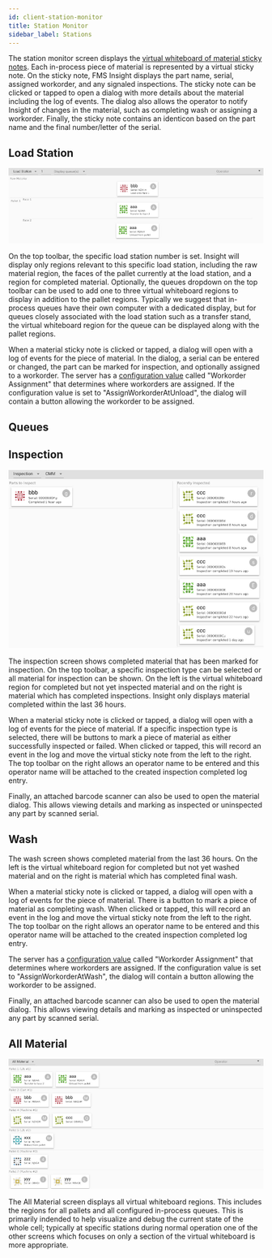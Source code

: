 ```yaml
---
id: client-station-monitor
title: Station Monitor
sidebar_label: Stations
---
```


The station monitor screen displays the [virtual whiteboard of material
sticky notes](material-tracking.md). Each in-process piece of material is
represented by a virtual sticky note. On the sticky note, FMS Insight
displays the part name, serial, assigned workorder, and any signaled
inspections. The sticky note can be clicked or tapped to open a dialog with
more details about the material including the log of events. The dialog also
allows the operator to notify Insight of changes in the material, such as
completing wash or assigning a workorder. Finally, the sticky note contains
an identicon based on the part name and the final number/letter of the
serial.

## Load Station

![Screenshot of Load Station screen](/docs/assets/insight-load-station.jpg)

On the top toolbar, the specific load station number is set.  Insight will display
only regions relevant to this specific load station, including the raw material region,
the faces of the pallet currently at the load station, and a region for completed material.
Optionally, the queues dropdown on the top toolbar can be used to add one to three virtual
whiteboard regions to display in addition to the pallet regions.  Typically we suggest that
in-process queues have their own computer with a dedicated display, but for queues closely
associated with the load station such as a transfer stand, the virtual whiteboard region for
the queue can be displayed along with the pallet regions.

When a material sticky note is clicked or tapped, a dialog will open with a log of events for the
piece of material.  In the dialog, a serial can be entered or changed, the part can be
marked for inspection, and optionally assigned to a workorder.  The server has a
[configuration value](server-config.md) called "Workorder Assignment" that determines
where workorders are assigned.  If the configuration value is set to "AssignWorkorderAtUnload",
the dialog will contain a button allowing the workorder to be assigned.

## Queues

## Inspection

![Screenshot of Inspection Station screen](/docs/assets/insight-inspection-monitor.jpg)

The inspection screen shows completed material that has been marked for inspection.  On the top
toolbar, a specific inspection type can be selected or all material for inspection can be shown.
On the left is the virtual whiteboard region for completed but not yet inspected material and on
the right is material which has completed inspections.  Insight only displays material completed
within the last 36 hours.

When a material sticky note is clicked or tapped, a dialog will open with a
log of events for the piece of material. If a specific inspection type is
selected, there will be buttons to mark a piece of material as either
successfully inspected or failed. When clicked or tapped, this will record an
event in the log and move the virtual sticky note from the left to the right.
The top toolbar on the right allows an operator name to be entered and this
operator name will be attached to the created inspection completed log entry.

Finally, an attached barcode scanner can also be used to open the material dialog.  This allows viewing
details and marking as inspected or uninspected any part by scanned serial.

## Wash

The wash screen shows completed material from the last 36 hours. On the left
is the virtual whiteboard region for completed but not yet washed material
and on the right is material which has completed final wash.

When a material sticky note is clicked or tapped, a dialog will open with a
log of events for the piece of material. There is a button to mark a piece of
material as completing wash. When clicked or tapped, this will record an
event in the log and move the virtual sticky note from the left to the right.
The top toolbar on the right allows an operator name to be entered and this
operator name will be attached to the created inspection completed log entry.

The server has a
[configuration value](server-config.md) called "Workorder Assignment" that determines
where workorders are assigned.  If the configuration value is set to "AssignWorkorderAtWash",
the dialog will contain a button allowing the workorder to be assigned.

Finally, an attached barcode scanner can also be used to open the material dialog.  This allows viewing
details and marking as inspected or uninspected any part by scanned serial.

## All Material

![Screenshot of All Material screen](/docs/assets/insight-all-material.jpg)

The All Material screen displays all virtual whiteboard regions.  This includes the regions for all pallets
and all configured in-process queues.  This is primarily indended to help visualize and debug the current state
of the whole cell; typically at specific stations during normal operation one of the other screens which focuses
on only a section of the virtual whiteboard is more appropriate.